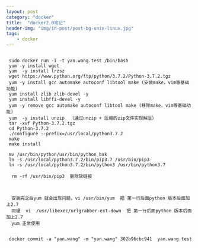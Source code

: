 ```yaml
---
layout: post
category: "docker"
title:  "docker2.0笔记"
header-img: "img/in-post/post-bg-unix-linux.jpg"
tags:
    - docker
---
```


<pre><code>
 sudo docker run -i -t yan.wang.test /bin/bash
 yum -y install wget
 yum  -y install lrzsz
 wget https://www.python.org/ftp/python/3.7.2/Python-3.7.2.tgz
 yum -y install gcc automake autoconf libtool make (安装make，vim等基础功能)
 yum install zlib zlib-devel -y
 yum install libffi-devel -y
 yum -y remove gcc automake autoconf libtool make (移除make，vim等基础功能)
 yum  -y install unzip  （通过unzip + 压缩的zip文件实现解压）
 tar -xvf Python-3.7.2.tgz
 cd Python-3.7.2
 ./configure --prefix=/usr/local/python3.7.2
 make
 make install

 mv /usr/bin/python/usr/bin/python_bak
 ln -s /usr/local/python3.7.2/bin/pip3.7 /usr/bin/pip3
 ln -s /usr/local/python3.7.2/bin/python3 /usr/bin/python3.7

  rm -rf /usr/bin/pip3  删除软链接



  安装完之后yum 就会出现问题，vi /usr/bin/yum  把 第一行后面python 版本后面加上2.7
  同理  vi  /usr/libexec/urlgrabber-ext-down  把 第一行后面python 版本后面加上2.7
  yum 正常使用


 docker commit -a "yan.wang" -m "yan.wang" 302b96cbc941  yan.wang.test
</code></pre>









